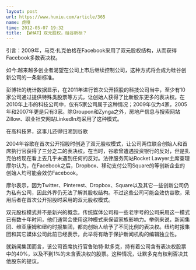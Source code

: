 ```yaml
---
layout: post
url: https://www.huxiu.com/article/365
name: 虎嗅
time: 2012-05-07 19:32
title: 【WHAT】双元股权，硅谷新标？
---
```

引言：2009年，马克·扎克伯格在Facebook采用了双元股权结构，从而获得Facebook多数表决权。

如今:越来越多创业者渴望在公司上市后继续控制公司，这种方式将会成为硅谷创新公司的一条新标准。

彭博社的统计数据显示，在2011年进行首次公开招股的科技公司当中，至少有10家公司通过提供特殊类股票等方式，让创始人获得了比新股东更多的表决权。在2010年上市的科技公司中，仅有5家公司属于这种情况；2009年仅为4家，2005年和2007年更是只有3家。除Groupon和Zynga之外，房地产信息与搜索网站Zillow、职业社交网站LinkedIn均采用了这种模式。

在高科技界，这事儿还得归溯到谷歌

2004年谷歌在首次公开招股时创造了双元股权模式，让公司两位联合创始人和首席执行官获得了三分之二的表决权。在当时，谷歌曾遭遇投资银行的反对，但是扎克伯格现在看上去几乎未遇到任何的反对。法律服务网站Rocket Lawyer主席查理摩尔认为，在Facebook之后，Dropbox、移动支付公司Square的等创新企业的创始人均可能会效仿Facebook。

摩尔表示，因为Twitter、Pinterest、Dropbox、Square以及其它一些创新公司仍为私有公司，因此外界仍无法了解其股权结构。不过这些公司可能会效仿谷歌，采用后者在首次公开招股时采用的双元股权模式。

双元股权模式并不是新兴的概念。传统媒体公司和一些老字号的公司采用这一模式已有数十年时间，他们通常会使用这种模式来保留家族影响力。举例来说，新闻集团、维亚康姆和纽约时报集团，都向创始人给予了不同比例的表决权。纽约时报集团和其它媒体公司此前已经表示，此举将有助于保护新闻机构的编辑独立性。

就新闻集团而言，该公司首席执行官鲁珀特·默多克，持有着公司含有表决权股票中的40%，以及不到1%的未含表决权的股票。这种情况，让默多克有权利否决其他股东的提议。

